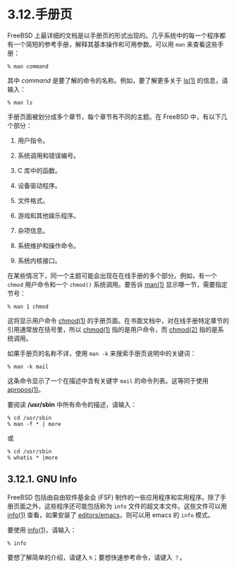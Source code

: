 # 3.12.手册页

FreeBSD 上最详细的文档是以手册页的形式出现的。几乎系统中的每一个程序都有一个简短的参考手册，解释其基本操作和可用参数。可以用 `man` 来查看这些手册：

```
% man command
```

其中 *command* 是要了解的命令的名称。例如，要了解更多关于 [ls(1)](https://www.freebsd.org/cgi/man.cgi?query=ls&sektion=1&format=html) 的信息，请输入：

```
% man ls
```

手册页面被划分成多个章节，每个章节有不同的主题。在 FreeBSD 中，有以下几个部分：

1. 用户指令。

2. 系统调用和错误编号。

3. C 库中的函数。

4. 设备驱动程序。

5. 文件格式。

6. 游戏和其他娱乐程序。

7. 杂项信息。

8. 系统维护和操作命令。

9. 系统内核接口。

在某些情况下，同一个主题可能会出现在在线手册的多个部分。例如，有一个 `chmod` 用户命令和一个 `chmod()` 系统调用。要告诉 [man(1)](https://www.freebsd.org/cgi/man.cgi?query=man&sektion=1&format=html) 显示哪一节，需要指定节号：

```
% man 1 chmod
```

这将显示用户命令 [chmod(1)](https://www.freebsd.org/cgi/man.cgi?query=chmod&sektion=1&format=html) 的手册页面。在书面文档中，对在线手册特定章节的引用通常放在括号里，所以 [chmod(1)](https://www.freebsd.org/cgi/man.cgi?query=chmod&sektion=1&format=html) 指的是用户命令，而 [chmod(2)](https://www.freebsd.org/cgi/man.cgi?query=man&sektion=1&format=html) 指的是系统调用。

如果手册页的名称不详，使用 `man -k` 来搜索手册页说明中的关键词：

```
% man -k mail
```

这条命令显示了一个在描述中含有关键字 `mail` 的命令列表。这等同于使用 [apropos(1)](https://www.freebsd.org/cgi/man.cgi?query=apropos&sektion=1&format=html)。

要阅读 **/usr/sbin** 中所有命令的描述，请输入：

```
% cd /usr/sbin
% man -f * | more
```

或

```
% cd /usr/sbin
% whatis * |more
```

## 3.12.1. GNU Info

FreeBSD 包括由自由软件基金会 (FSF) 制作的一些应用程序和实用程序。除了手册页面之外，这些程序还可能包括称为 `info` 文件的超文本文件。这些文件可以用 [info(1)](https://www.freebsd.org/cgi/man.cgi?query=info&sektion=1&format=html) 查看，如果安装了 [editors/emacs](https://cgit.freebsd.org/ports/tree/editors/emacs/pkg-descr)，则可以用 emacs 的 `info` 模式。

要使用 [info(1)](https://www.freebsd.org/cgi/man.cgi?query=info&sektion=1&format=html)，请输入：

```
% info
```

要想了解简单的介绍，请键入 `h`；要想快速参考命令，请键入 `？`。
